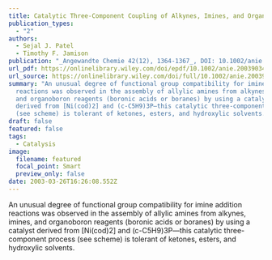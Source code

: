 ```yaml
---
title: Catalytic Three-Component Coupling of Alkynes, Imines, and Organoboron Reagents
publication_types:
  - "2"
authors:
  - Sejal J. Patel
  - Timothy F. Jamison
publication: "_Angewandte Chemie 42(12), 1364-1367_, DOI: 10.1002/anie.200390349"
url_pdf: https://onlinelibrary.wiley.com/doi/epdf/10.1002/anie.200390349
url_source: https://onlinelibrary.wiley.com/doi/full/10.1002/anie.200390349
summary: "An unusual degree of functional group compatibility for imine addition
  reactions was observed in the assembly of allylic amines from alkynes, imines,
  and organoboron reagents (boronic acids or boranes) by using a catalyst
  derived from [Ni(cod)2] and (c-C5H9)3P—this catalytic three-component process
  (see scheme) is tolerant of ketones, esters, and hydroxylic solvents."
draft: false
featured: false
tags:
  - Catalysis
image:
  filename: featured
  focal_point: Smart
  preview_only: false
date: 2003-03-26T16:26:08.552Z
---
```

  An unusual degree of functional group compatibility for imine addition reactions was observed in the assembly of allylic amines from alkynes, imines, and organoboron reagents (boronic acids or boranes) by using a catalyst derived from [Ni(cod)2] and (c-C5H9)3P—this catalytic three-component process (see scheme) is tolerant of ketones, esters, and hydroxylic solvents.
